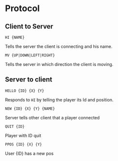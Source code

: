 # Protocol

## Client to Server
```
HI {NAME}
```
Tells the server the client is connecting and his name.
```
MV {UP|DOWN|LEFT|RIGHT}
```
Tells the server in which direction the client is moving.

## Server to client
```
HELLO {ID} {X} {Y}
```
Responds to `HI` by telling the player its Id and position.

```
NEW {ID} {X} {Y} {NAME}
```
Server tells other client that a player connected

```
QUIT {ID}
```
Player with ID quit

```
PPOS {ID} {X} {Y}
```
User {ID} has a new pos